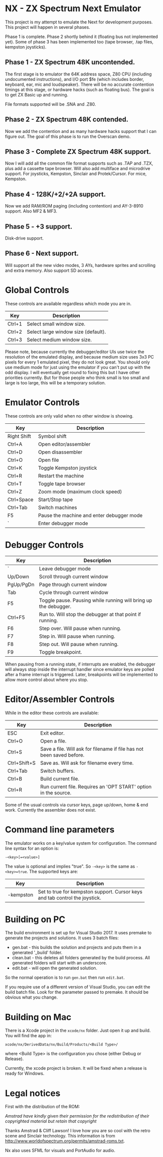 # NX - ZX Spectrum Next Emulator

This project is my attempt to emulate the Next for development purposes.  This project will happen in several phases.

Phase 1 is complete.  Phase 2 shortly behind it (floating bus not implemented yet).  Some of phase 3 has been implemented
too (tape browser, .tap files, kempston joysticks).

## Phase 1 - ZX Spectrum 48K uncontended.

The first stage is to emulator the 64K address space, Z80 CPU (including undocumented instructions), and I/O port
$fe (which includes border, keyboard, ear, mic and loudspeaker).  There will be no accurate contention timings at
this stage, or hardware hacks (such as floating bus).  The goal is to get ZX Basic up and running.

File formats supported will be .SNA and .Z80.

## Phase 2 - ZX Spectrum 48K contended.

Now we add the contention and as many hardware hacks support that I can figure out.  The goal of this phase is
to run the Overscan demo.

## Phase 3 - Complete ZX Spectrum 48K support.

Now I will add all the common file format supports such as .TAP and .TZX, plus add a cassette tape browser.  Will also
add multiface and microdrive support.  For joysticks, Kempston, Sinclair and Protek/Cursor.  For mice, Kempston.

## Phase 4 - 128K/+2/+2A support.

Now we add RAM/ROM paging (including contention) and AY-3-8910 support.  Also MF2 & MF3.

## Phase 5 - +3 support.

Disk-drive support.

## Phase 6 - Next support.

Will support all the new video modes, 3 AYs, hardware sprites and scrolling and extra memory.  Also support SD access.

# Global Controls

These controls are available regardless which mode you are in.

| Key              | Description                                           |
|------------------|-------------------------------------------------------|
| Ctrl+1           | Select small window size.                             |
| Ctrl+2           | Select large window size (default).                   |
| Ctrl+3           | Select medium window size.                            |

Please note, because currently the debugger/editor UIs use twice the resolution of the emulated display, and
because medium size uses 3x3 PC pixels for every 1 emulated pixel, they do not look great.  You should only use medium
mode for just using the emulator if you can't put up with the odd display.  I will eventually get round to fixing this but
I have other priorities currently.  But for those people who think small is too small and large is too large, this will be
a temporary solution.

# Emulator Controls

These controls are only valid when no other window is showing.

| Key              | Description                                           |
|------------------|-------------------------------------------------------|
| Right Shift      | Symbol shift                                          |
| Ctrl+A           | Open editor/assembler                                 |
| Ctrl+D           | Open disassembler                                     |
| Ctrl+O           | Open file                                             |
| Ctrl+K           | Toggle Kempston joystick                              |
| Ctrl+R           | Restart the machine                                   |
| Ctrl+T           | Toggle tape browser                                   |
| Ctrl+Z           | Zoom mode (maximum clock speed)                       |
| Ctrl+Space       | Start/Stop tape                                       |
| Ctrl+Tab         | Switch machines                                       |
| F5               | Pause the machine and enter debugger mode             |
| `                | Enter debugger mode                                   |

# Debugger Controls

| Key              | Description                                                      |
|------------------|------------------------------------------------------------------|
| `                | Leave debugger mode                                              |
| Up/Down          | Scroll through current window                                    |
| PgUp/PgDn        | Page through current window                                      |
| Tab              | Cycle through current window                                     |
| F5               | Toggle pause.  Pausing while running will bring up the debugger. |
| Ctrl+F5          | Run to.  Will stop the debugger at that point if running.        |
| F6               | Step over.  Will pause when running.                             |
| F7               | Step in.  Will pause when running.                               |
| F8               | Step out.  Will pause when running.                              |
| F9               | Toggle breakpoint.                                               |

When pausing from a running state, if interrupts are enabled,
the debugger will always stop inside the interrupt handler since emulator keys are polled after a frame interrupt
is triggered.  Later, breakpoints will be implemented to allow more control about where you stop.

# Editor/Assembler Controls

While in the editor these controls are available:

| Key              | Description                                                            |
|------------------|------------------------------------------------------------------------|
| ESC              | Exit editor.                                                           |
| Ctrl+O           | Open a file.                                                           |
| Ctrl+S           | Save a file.  Will ask for filename if file has not been saved before. |
| Ctrl+Shift+S     | Save as.  Will ask for filename every time.                            |
| Ctrl+Tab         | Switch buffers.                                                        |
| Ctrl+B           | Build current file.                                                    |
| Ctrl+R           | Run current file.  Requires an 'OPT START' option in the source.       |

Some of the usual controls via cursor keys, page up/down, home & end work.  Currently the
assembler does not exist.

# Command line parameters

The emulator works on a key/value system for configuration.  The command line syntax for an option is:
```
-<key>[=<value>]
```
The value is optional and implies "true".  So `-<key>` is the same as `-<key>=true`.  The supported keys are:

| Key               | Description                                        |
|-------------------|----------------------------------------------------|
| -kempston         | Set to true for kempston support.  Cursor keys<br/>and tab control the joystick. |


# Building on PC

The build environment is set up for Visual Studio 2017.  It uses premake to generate the projects and solutions.  It
uses 3 batch files:

* gen.bat - this builds the solution and projects and puts them in a generated '_build' folder.
* clean.bat - this deletes all folders generated by the build process.  All generated folders will start with an underscore.
* edit.bat - will open the generated solution.

So the normal operation is to run `gen.bat` then run `edit.bat`.

If you require use of a different version of Visual Studio, you can edit the build batch file.  Look for the parameter
passed to premake.  It should be obvious what you change.

# Building on Mac

There is a Xcode project in the `xcode/nx` folder.  Just open it up and build.  You will find the app in:
```
xcode/nx/DerivedData/nx/Build/Products/<Build Type>/
```

where &lt;Build Type&gt; is the configuration you chose (either Debug or Release).

Currently, the xcode project is broken.  It will be fixed when a release is ready for Windows.

# Legal notices

First with the distribution of the ROM:

_Amstrad have kindly given their permission for the redistribution of their copyrighted material but retain that copyright_

Thanks Amstrad & Cliff Lawson!  I love how you are so cool with the retro scene and Sinclair technology.  This information is from
http://www.worldofspectrum.org/permits/amstrad-roms.txt.

Nx also uses SFML for visuals and PortAudio for audio.
